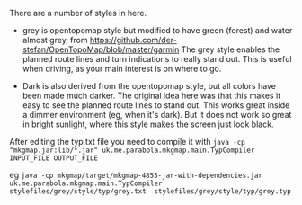 There are a number of styles in here.

* grey is opentopomap style but modified to have green (forest) and water almost grey, from https://github.com/der-stefan/OpenTopoMap/blob/master/garmin
The grey style enables the planned route lines and turn indications to really stand out. This is useful when driving, as your main interest is on where to go.

* Dark is also derived from the opentopomap style, but all colors have been made much darker. The original idea here was that this makes it easy to see the planned route lines to stand out. This works great inside a dimmer environment (eg, when it's dark). But it does not work so great in bright sunlight, where this style makes the screen just look black.


After editing the typ.txt file you need to compile it with
 ``java -cp "mkgmap.jar:lib/*.jar" uk.me.parabola.mkgmap.main.TypCompiler INPUT_FILE OUTPUT_FILE``

eg
``java -cp mkgmap/target/mkgmap-4855-jar-with-dependencies.jar uk.me.parabola.mkgmap.main.TypCompiler stylefiles/grey/style/typ/grey.txt  stylefiles/grey/style/typ/grey.typ``
